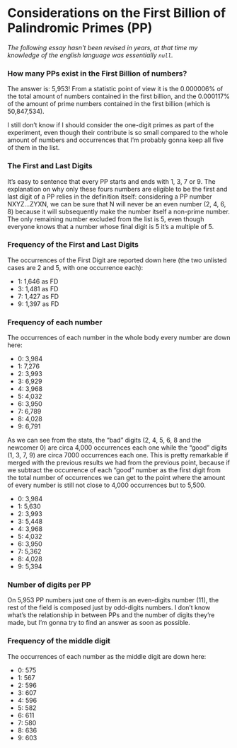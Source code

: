 # Considerations on the First Billion of Palindromic Primes (PP)

*The following essay hasn't been revised in years, at that time my knowledge of the english language was essentially `null`.*

### How many PPs exist in the First Billion of numbers?
The answer is: 5,953! From a statistic point of view it is the 0.000006% of the total amount of numbers contained in the first billion, and the 0.000117% of the amount of prime numbers contained in the first billion (which is 50,847,534).

I still don’t know if I should consider the one-digit primes as part of the experiment, even though their contribute is so small compared to the whole amount of numbers and occurrences that I’m probably gonna keep all five of them in the list.

### The First and Last Digits
It’s easy to sentence that every PP starts and ends with 1, 3, 7 or 9. The explanation on why only these fours numbers are eligible to be the first and last digit of a PP relies in the definition itself: considering a PP number NXYZ…ZYXN, we can be sure that N will never be an even number (2, 4, 6, 8) because it will subsequently make the number itself a non-prime number. The only remaining number excluded from the list is 5, even though everyone knows that a number whose final digit is 5 it’s a multiple of 5.

### Frequency of the First and Last Digits
The occurrences of the First Digit are reported down here (the two unlisted cases are 2 and 5, with one occurrence each):

- 1: 1,646 as FD
- 3: 1,481 as FD
- 7: 1,427 as FD
- 9: 1,397 as FD

### Frequency of each number
The occurrences of each number in the whole body every number are down here:

- 0: 3,984
- 1: 7,276
- 2: 3,993
- 3: 6,929
- 4: 3,968
- 5: 4,032
- 6: 3,950
- 7: 6,789
- 8: 4,028
- 9: 6,791

As we can see from the stats, the “bad” digits (2, 4, 5, 6, 8 and the newcomer 0) are circa 4,000 occurrences each one while the “good” digits (1, 3, 7, 9) are circa 7000 occurrences each one. This is pretty remarkable if merged with the previous results we had from the previous point, because if we subtract the occurrence of each “good” number as the first digit from the total number of occurrences we can get to the point where the amount of every number is still not close to 4,000 occurrences but to 5,500.

- 0: 3,984
- 1: 5,630
- 2: 3,993
- 3: 5,448
- 4: 3,968
- 5: 4,032
- 6: 3,950
- 7: 5,362
- 8: 4,028
- 9: 5,394

### Number of digits per PP
On 5,953 PP numbers just one of them is an even-digits number (11), the rest of the field is composed just by odd-digits numbers. I don’t know what’s the relationship in between PPs and the number of digits they’re made, but I’m gonna try to find an answer as soon as possible.

### Frequency of the middle digit
The occurrences of each number as the middle digit are down here:

- 0: 575
- 1: 567
- 2: 596
- 3: 607
- 4: 596
- 5: 582
- 6: 611
- 7: 580
- 8: 636
- 9: 603
